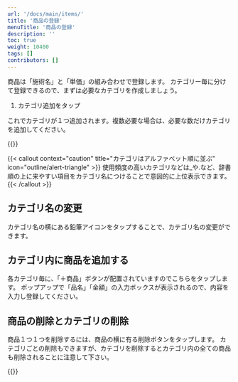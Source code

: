 ```yaml
---
url: '/docs/main/items/'
title: '商品の登録'
menuTitle: '商品の登録'
description: ''
toc: true
weight: 10400
tags: []
contributors: []
---
```


商品は「施術名」と「単価」の組み合わせで登録します。
カテゴリー毎に分けて登録できるので、まずは必要なカテゴリを作成しましょう。

1. カテゴリ追加をタップ

これでカテゴリが１つ追加されます。複数必要な場合は、必要な数だけカテゴリを追加してください。

{{<iTablet filename="img/items" msg="顧客の作成画面">}}

{{< callout context="caution" title="カテゴリはアルファベット順に並ぶ" icon="outline/alert-triangle" >}}
使用頻度の高いカテゴリなどは\_や.など、辞書順の上に来やすい項目をカテゴリ名につけることで意図的に上位表示できます。
{{< /callout >}}

## カテゴリ名の変更

カテゴリ名の横にある鉛筆アイコンをタップすることで、カテゴリ名の変更ができます。

## カテゴリ内に商品を追加する

各カテゴリ毎に、「＋商品」ボタンが配置されていますのでこちらをタップします。
ポップアップで「品名」「金額」の入力ボックスが表示されるので、内容を入力し登録してください。

## 商品の削除とカテゴリの削除

商品１つ１つを削除するには、商品の横に有る削除ボタンをタップします。
カテゴリごとの削除もできますが、カテゴリを削除するとカテゴリ内の全ての商品も削除されることに注意して下さい。

{{<iTablet filename="img/removeItem" msg="顧客の作成画面">}}
